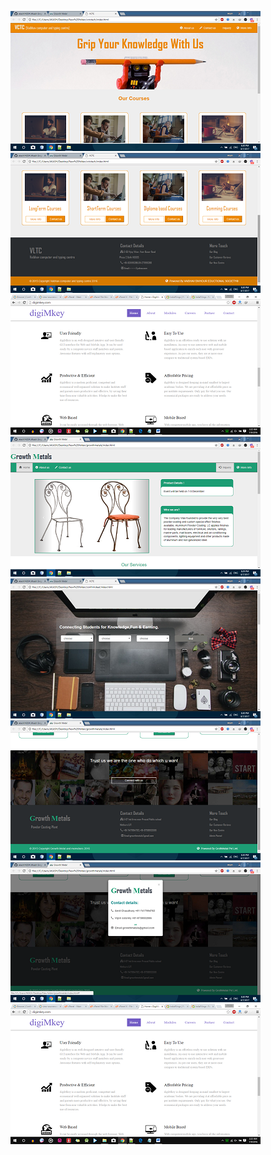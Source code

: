 ![Alt text](https://github.com/akash14204/Website-Designs/blob/master/Screenshot/Screenshot%20(131).png)
![Alt text](https://github.com/akash14204/Website-Designs/blob/master/Screenshot/Screenshot%20(132).png)
![Alt text](https://github.com/akash14204/Website-Designs/blob/master/Screenshot/Screenshot%20(210).png)
![Alt text](https://github.com/akash14204/Website-Designs/blob/master/Screenshot/Screenshot%20(128).png)
![Alt text](https://github.com/akash14204/Website-Designs/blob/master/Screenshot/Screenshot%20(130).png)
![Alt text](https://github.com/akash14204/Website-Designs/blob/master/Screenshot/Screenshot%20(129).png)
![Alt text](https://github.com/akash14204/Website-Designs/blob/master/Screenshot/Screenshot%20(133).png)
![Alt text](https://github.com/akash14204/Website-Designs/blob/master/Screenshot/Screenshot%20(210).png)
